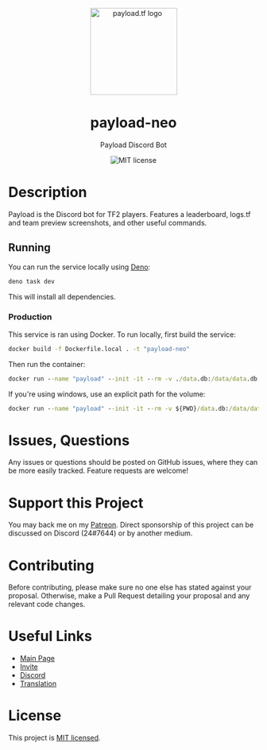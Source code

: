 <p align="center">
  <a href="https://payload.tf">
    <img src="https://payload.tf/logo.svg" alt="payload.tf logo" width="175" height="175">
  </a>
</p>

<h1 align="center">payload-neo</h1>

<p align="center">Payload Discord Bot</p>

<p align="center">
    <img src="https://img.shields.io/badge/License-MIT-yellow.svg" alt="MIT license" />
</p>

# Description

Payload is the Discord bot for TF2 players. Features a leaderboard, logs.tf and
team preview screenshots, and other useful commands.

## Running

You can run the service locally using [Deno](https://docs.deno.com/runtime/):

```cmd
deno task dev
```

This will install all dependencies.

### Production

This service is ran using Docker. To run locally, first build the service:

```cmd
docker build -f Dockerfile.local . -t "payload-neo"
```

Then run the container:

```cmd
docker run --name "payload" --init -it --rm -v ./data.db:/data/data.db --env-file=.env.docker payload-neo
```

If you're using windows, use an explicit path for the volume:

```cmd
docker run --name "payload" --init -it --rm -v ${PWD}/data.db:/data/data.db --env-file=.env.docker payload-neo
```

# Issues, Questions

Any issues or questions should be posted on GitHub issues, where they can be
more easily tracked. Feature requests are welcome!

# Support this Project

You may back me on my [Patreon](https://www.patreon.com/c43721). Direct
sponsorship of this project can be discussed on Discord (24#7644) or by another
medium.

# Contributing

Before contributing, please make sure no one else has stated against your
proposal. Otherwise, make a Pull Request detailing your proposal and any
relevant code changes.

# Useful Links

- [Main Page](https://payload.tf/)
- [Invite](https://payload.tf/invite)
- [Discord](https://payload.tf/discord)
- [Translation](https://crowdin.com/project/payload)

# License

This project is [MIT licensed](LICENSE).
